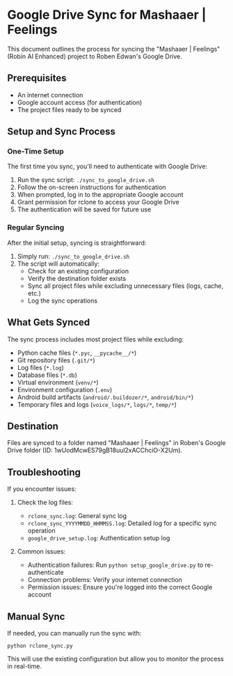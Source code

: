 # Google Drive Sync for Mashaaer | Feelings

This document outlines the process for syncing the "Mashaaer | Feelings" (Robin AI Enhanced) project to Roben Edwan's Google Drive.

## Prerequisites

- An internet connection
- Google account access (for authentication)
- The project files ready to be synced

## Setup and Sync Process

### One-Time Setup

The first time you sync, you'll need to authenticate with Google Drive:

1. Run the sync script: `./sync_to_google_drive.sh`
2. Follow the on-screen instructions for authentication
3. When prompted, log in to the appropriate Google account
4. Grant permission for rclone to access your Google Drive
5. The authentication will be saved for future use

### Regular Syncing

After the initial setup, syncing is straightforward:

1. Simply run: `./sync_to_google_drive.sh`
2. The script will automatically:
   - Check for an existing configuration
   - Verify the destination folder exists
   - Sync all project files while excluding unnecessary files (logs, cache, etc.)
   - Log the sync operations

## What Gets Synced

The sync process includes most project files while excluding:

- Python cache files (`*.pyc`, `__pycache__/*`)
- Git repository files (`.git/*`)
- Log files (`*.log`)
- Database files (`*.db`)
- Virtual environment (`venv/*`)
- Environment configuration (`.env`)
- Android build artifacts (`android/.buildozer/*`, `android/bin/*`)
- Temporary files and logs (`voice_logs/*`, `logs/*`, `temp/*`)

## Destination

Files are synced to a folder named "Mashaaer | Feelings" in Roben's Google Drive folder (ID: 1wUodMcwES79gB18uul2xACChciO-X2Um).

## Troubleshooting

If you encounter issues:

1. Check the log files:
   - `rclone_sync.log`: General sync log
   - `rclone_sync_YYYYMMDD_HHMMSS.log`: Detailed log for a specific sync operation
   - `google_drive_setup.log`: Authentication setup log

2. Common issues:
   - Authentication failures: Run `python setup_google_drive.py` to re-authenticate
   - Connection problems: Verify your internet connection
   - Permission issues: Ensure you're logged into the correct Google account

## Manual Sync

If needed, you can manually run the sync with:

```
python rclone_sync.py
```

This will use the existing configuration but allow you to monitor the process in real-time.